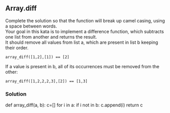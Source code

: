## Array.diff
Complete the solution so that the function will break up camel casing, using a space between words.<br>
Your goal in this kata is to implement a difference function, which subtracts one list from another and returns the result.<br>
It should remove all values from list a, which are present in list b keeping their order.
```
array_diff([1,2],[1]) == [2]
```
If a value is present in b, all of its occurrences must be removed from the other:
```
array_diff([1,2,2,2,3],[2]) == [1,3]
```
### Solution
def array_diff(a, b):
    c=[]
    for i in a:
        if i not in b:
            c.append(i)
    return c
```
